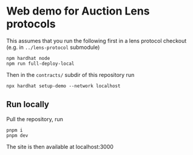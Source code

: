 # Web demo for Auction Lens protocols

This assumes that you run the following first in a lens protocol checkout (e.g. in `../lens-protocol` submodule)

```
npm hardhat node
npm run full-deploy-local
```

Then in the `contracts/` subdir of this repository run

```
npx hardhat setup-demo --network localhost
```

## Run locally

Pull the repository, run 
```
pnpm i
pnpm dev
```

The site is then available at localhost:3000

